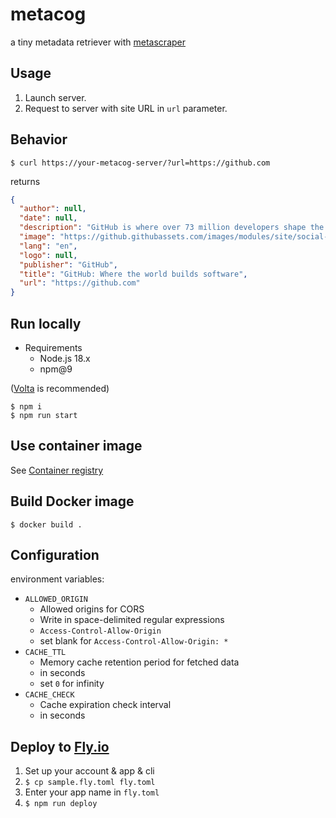 # metacog

a tiny metadata retriever with [metascraper](https://metascraper.js.org/)


## Usage

1. Launch server.
2. Request to server with site URL in `url` parameter.

## Behavior

`$ curl https://your-metacog-server/?url=https://github.com`

returns

```json
{
  "author": null,
  "date": null,
  "description": "GitHub is where over 73 million developers shape the future of software, together. Contribute to the open source community, manage your Git repositories, review code like a pro, track bugs and feat...",
  "image": "https://github.githubassets.com/images/modules/site/social-cards/github-social.png",
  "lang": "en",
  "logo": null,
  "publisher": "GitHub",
  "title": "GitHub: Where the world builds software",
  "url": "https://github.com"
}
```

## Run locally

- Requirements
  - Node.js 18.x
  - npm@9

([Volta](https://volta.sh/) is recommended)

```shell
$ npm i
$ npm run start
```

## Use container image

See [Container registry](https://github.com/asny23/metacog/pkgs/container/metacog)

## Build Docker image

```shell
$ docker build .
```

## Configuration
environment variables:
- `ALLOWED_ORIGIN`
  - Allowed origins for CORS
  - Write in space-delimited regular expressions
  - `Access-Control-Allow-Origin`
  - set blank for `Access-Control-Allow-Origin: *`
- `CACHE_TTL`
  - Memory cache retention period for fetched data
  - in seconds
  - set `0` for infinity
- `CACHE_CHECK`
  - Cache expiration check interval
  - in seconds

## Deploy to [Fly.io](https://fly.io)

1. Set up your account & app & cli
1. `$ cp sample.fly.toml fly.toml`
1. Enter your app name in `fly.toml`
1. `$ npm run deploy`
